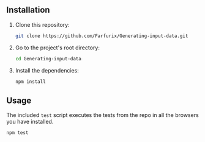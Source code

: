 ## Installation

1. Clone this repository:

    ```sh
    git clone https://github.com/Farfurix/Generating-input-data.git
    ```

2. Go to the project's root directory:

    ```sh
    cd Generating-input-data
    ```

3. Install the dependencies:

    ```sh
    npm install
    ```

## Usage

The included `test` script executes the tests from the repo in all the browsers you have installed.

```sh
npm test
```

